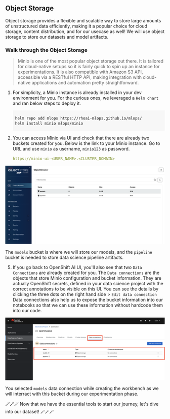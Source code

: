 ## Object Storage

Object storage provides a flexible and scalable way to store large amounts of unstructured data efficiently, making it a popular choice for cloud storage, content distribution, and for our usecase as well! We will use object storage to store our datasets and model artifacts.

### Walk through the Object Storage

> Minio is one of the most popular object storage out there. It is tailored for cloud-native setups so it is fairly quick to spin up an instance for experimentations. It is also compatible with Amazon S3 API, accessible via a RESTful HTTP API, making integration with cloud-native applications and automation pretty straightforward.


1. For simplicity, a Minio instance is already installed in your dev environment for you. For the curious ones, we leveraged a `Helm chart` and ran below steps to deploy it.

    <div class="highlight" style="background: #f7f7f7">
    <pre><code class="language-yaml">
    helm repo add mlops https://rhoai-mlops.github.io/mlops/
    helm install minio mlops/minio
    </code></pre></div>

4. You can access Minio via UI and check that there are already two buckets created for you. Below is the link to your Minio instance. Go to URL and use `minio` as username, `minio123` as password.

    ```yaml
    https://minio-ui-<USER_NAME>.<CLUSTER_DOMAIN>
    ```

![minio-ui.png](./images/minio-ui.png)

The `models` bucket is where we will store our models, and the `pipeline` bucket is needed to store data science pipeline artifacts.

5. If you go back to OpenShift AI UI, you'll also see that two `Data Connections` are already created for you. The `Data connections` are the objects that store Minio configuration and bucket information. They are actually OpenShift secrets, defined in your data science project with the correct annotations to be visible on this UI. You can see the details by clicking the three dots on the right hand side > `Edit data connection`  Data connections also help us to expose the bucket information into our notebooks so that we can use these information without hardcode them into our code.

![data-connections.png](./images/data-connections.png)

You selected `models` data connection while creating the workbench as we will interract with this bucket during our experimentation phase.


 🪄🪄🪄 Now that we have the essential tools to start our journey, let's dive into our dataset! 🪄🪄🪄